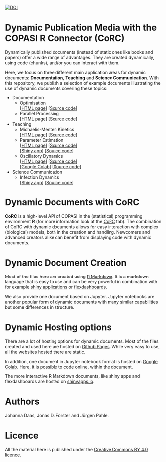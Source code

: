 [![DOI](https://zenodo.org/badge/DOI/10.5281/zenodo.6423078.svg)](https://doi.org/10.5281/zenodo.6423078)

# Dynamic Publication Media with the COPASI R Connector (CoRC) 

Dynamically published documents (instead of static ones like books and papers) offer a wide range of advantages.
They are created dynamically, using code (chunks), and/or you can interact with them. 

Here, we focus on three different main application areas for dynamic documents: **Documentation**, **Teaching** and **Science Communication**.
With this repository, we publish a selection of example documents illustrating the use of dynamic documents covering these topics:

- Documentation
  - Optimisation  
    [[HTML page](https://jpahle.github.io/DynamiCoRC/optimisation)] [[Source code](optimisation.Rmd)]
  - Parallel Processing  
    [[HTML page](https://jpahle.github.io/DynamiCoRC/parallel)] [[Source code](parallel.Rmd)]
- Teaching
  - Michaelis-Menten Kinetics  
    [[HTML page](https://jpahle.github.io/DynamiCoRC/michaelismenten)] [[Source code](michaelismenten.Rmd)]
  - Parameter Estimation  
    [[HTML page](https://jpahle.github.io/DynamiCoRC/parameterestimation)] [[Source code](parameterestimation.Rmd)]  
    [[Shiny app](https://lab.pahle.org/DynamiCoRC/parameterestimation)] [[Source code](shinyapps/parameterestimation/parameterestimation.Rmd)]
  - Oscillatory Dynamics  
    [[HTML page](https://jpahle.github.io/DynamiCoRC/oscillations)] [[Source code](oscillations.Rmd)]  
    [[Google Colab](https://lab.pahle.org/DynamiCoRC/oscillatorydynamics)] [[Source code](oscillations.ipynb)]
- Science Communication
  - Infection Dynamics  
    [[Shiny app](https://lab.pahle.org/DynamiCoRC/infectiondynamics)] [[Source code](shinyapps/infectiondynamics/infectiondynamics.Rmd)]

# Dynamic Documents with CoRC

**CoRC** is a high-level API of COPASI in the (statistical) programming environment **R** (for more information look at the [CoRC](https://jpahle.github.io/DynamiCoRC/corc.html) tab).
The combination of CoRC with dynamic documents allows for easy interaction with complex (biological) models, both in the creation and handling.
Newcomers and advanced creators alike can benefit from displaying code with dynamic documents.

# Dynamic Document Creation

Most of the files here are created using [R Markdown](https://rmarkdown.rstudio.com/).
It is a markdown language that is easy to use and can be very powerful in combination with for example [shiny applications](https://shiny.rstudio.com/) or [flexdashboards](https://rmarkdown.rstudio.com/flexdashboard/).

We also provide one document based on Jupyter. Jupyter notebooks are another popular form of dynamic documents with many similar capabilities but some differences in structure.

# Dynamic Hosting options

There are a lot of hosting options for dynamic documents.
Most of the files created and used here are hosted on [Github Pages](https://pages.github.com/).
While very easy to use, all the websites hosted there are static.

In addition, one document in Jupyter notebook format is hosted on [Google Colab](https://colab.research.google.com).
Here, it is possible to code online, within the document.

The more interactive R Markdown documents, like shiny apps and flexdashboards are hosted on [shinyapps.io](https://www.shinyapps.io/).

# Authors

Johanna Daas, Jonas D. Förster and Jürgen Pahle.

# Licence

All the material here is published under the [Creative Commons BY 4.0 licence](https://creativecommons.org/licenses/by/4.0/legalcode.txt).
